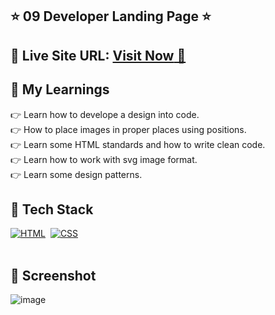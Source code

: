 ## ⭐ 09 Developer Landing Page ⭐

## 📌 **Live Site URL:** <a href="https://developer-api.netlify.app/">**Visit Now** 🚀</a>


## 📌 My Learnings
👉 Learn how to develope a design into code.<br>
👉 How to place images in proper places using positions.<br>
👉 Learn some HTML standards and how to write clean code.<br>
👉 Learn how to work with svg image format.<br>
👉 Learn some design patterns.<br>

## 📌 Tech Stack

[![HTML](https://img.shields.io/badge/html5%20-%23E34F26.svg?&style=for-the-badge&logo=html5&logoColor=white)](https://github.com/prakash-naikwadi)&nbsp;
[![CSS](https://img.shields.io/badge/css3%20-%231572B6.svg?&style=for-the-badge&logo=css3&logoColor=white)](https://github.com/prakash-naikwadi)&nbsp;
<br>
<br>

## 📌 Screenshot
![image](./thumbnail.png)
 
